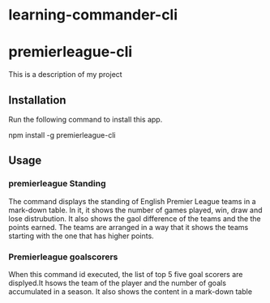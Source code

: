 # learning-commander-cli
# premierleague-cli

This is a description of my project


## Installation

Run the following command to install this app.

npm install -g premierleague-cli

## Usage

### premierleague Standing

The command displays the standing of English Premier League teams in a mark-down table. In it, it shows the number of games played, win, draw and lose distrubution. It also shows the gaol difference of the teams and the the points earned. The teams are arranged in a way that it shows the teams starting with the one that has higher points.

### Premierleague goalscorers
When this command id executed, the list of top 5 five goal scorers are displyed.It hsows the team of the player and the number of goals accumulated in a season. It also shows the content in a mark-down table
